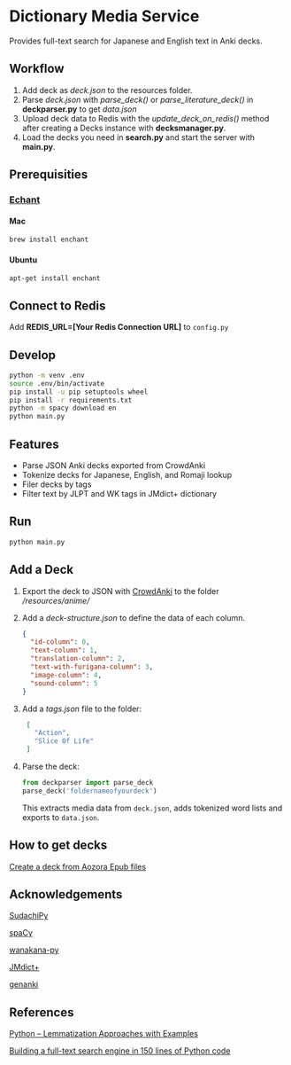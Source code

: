 # Dictionary Media Service

Provides full-text search for Japanese and English text in Anki decks.

## Workflow

1. Add deck as *deck.json* to the resources folder.
2. Parse *deck.json* with *parse_deck()* or *parse_literature_deck()* in **deckparser.py** to get *data.json*
3. Upload deck data to Redis with the *update_deck_on_redis()* method after creating a Decks instance with **decksmanager.py**.
4. Load the decks you need in **search.py** and start the server with **main.py**.

## Prerequisities

### [Echant](https://abiword.github.io/enchant/)

#### Mac
```bash
brew install enchant
```

#### Ubuntu
```
apt-get install enchant

```

## Connect to Redis 

Add **REDIS_URL=[Your Redis Connection URL]** to `config.py`

## Develop

```bash
python -m venv .env
source .env/bin/activate
pip install -u pip setuptools wheel
pip install -r requirements.txt
python -m spacy download en
python main.py
```
## Features

- Parse JSON Anki decks exported from CrowdAnki
- Tokenize decks for Japanese, English, and Romaji lookup
- Filer decks by tags
- Filter text by JLPT and WK tags in JMdict+ dictionary

## Run

```bash
python main.py
```

## Add a Deck

1. Export the deck to JSON with [CrowdAnki](https://ankiweb.net/shared/info/1788670778) to the folder */resources/anime/*
2. Add a *deck-structure.json* to define the data of each column.

    ```json
    {
      "id-column": 0,
      "text-column": 1,
      "translation-column": 2,
      "text-with-furigana-column": 3,
      "image-column": 4,
      "sound-column": 5
    }
    ```
    
3. Add a *tags.json* file to the folder:

   ```json
    [
      "Action", 
      "Slice Of Life"
    ]
    ```
4. Parse the deck:

    ```python
    from deckparser import parse_deck 
    parse_deck('foldernameofyourdeck')
    ```
    This extracts media data from `deck.json`, adds tokenized word lists and exports to `data.json`.
    
## How to get decks

[Create a deck from Aozora Epub files](https://github.com/mathewthe2/Aozora-Epub-Extractor)

## Acknowledgements

[SudachiPy](https://github.com/WorksApplications/SudachiPy)

[spaCy](https://github.com/explosion/spaCy)

[wanakana-py](https://github.com/Starwort/wanakana-py)

[JMdict+](https://community.wanikani.com/t/yomichan-and-wanikanijlpt-tags/37535/14)

[genanki](https://github.com/kerrickstaley/genanki)

## References

[Python – Lemmatization Approaches with Examples](https://www.geeksforgeeks.org/python-lemmatization-approaches-with-examples/)

[Building a full-text search engine in 150 lines of Python code](https://bart.degoe.de/building-a-full-text-search-engine-150-lines-of-code/)
